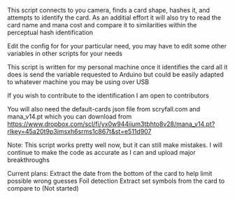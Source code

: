 This script connects to you camera, finds a card shape, hashes it, and attempts to identify the card.
As an additial effort it will also try to read the card name and mana cost and compare it to similarities within the perceptual hash identification

Edit the config for for your particular need, you may have to edit some other variables in other scripts for your needs

This script is written for my personal machine once it identifies the card all it does is send the variable requested to Arduino but could be easily adapted to whatever machine you may be using over USB

If you wish to contribute to the identification I am open to contributors

You will also need the default-cards json file from scryfall.com and mana_v14.pt which you can download from https://www.dropbox.com/scl/fi/yx0w944iium3tbhto8v28/mana_v14.pt?rlkey=45a20t9p3imsxh6srms1c867t&st=e511d907

Note: This script works pretty well now, but it can still make mistakes. I will continue to make the code as accurate as I can and upload major breakthroughs

Current plans:
Extract the date from the bottom of the card to help limit possible wrong guesses
Foil detection
Extract set symbols from the card to compare to (Not started)
